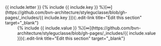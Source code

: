 <dl>

<dt markdown="block">
{{ include.letter }} {% include {{ include.key }} %}[∞](https://github.com/bvn-architecture/styleguclasse/blob/gh-pages/_includes/{{ include.key }}){:.edit-link title="Edit this section" target="_blank"}
</dt>

<dd markdown="block">
{% include {{ include.value }} %}[∞](https://github.com/bvn-architecture/styleguclasse/blob/gh-pages/_includes/{{ include.value }}){:.edit-link title="Edit this section" target="_blank"}
</dd>

</dl>
